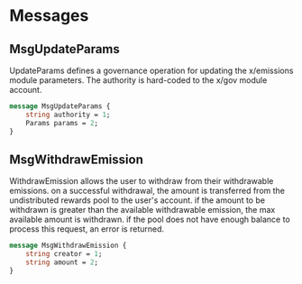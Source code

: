 # Messages

## MsgUpdateParams

UpdateParams defines a governance operation for updating the x/emissions module parameters.
The authority is hard-coded to the x/gov module account.

```proto
message MsgUpdateParams {
	string authority = 1;
	Params params = 2;
}
```

## MsgWithdrawEmission

WithdrawEmission allows the user to withdraw from their withdrawable emissions.
on a successful withdrawal, the amount is transferred from the undistributed rewards pool to the user's account.
if the amount to be withdrawn is greater than the available withdrawable emission, the max available amount is withdrawn.
if the pool does not have enough balance to process this request, an error is returned.

```proto
message MsgWithdrawEmission {
	string creator = 1;
	string amount = 2;
}
```

